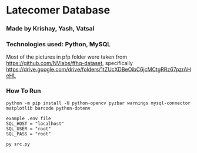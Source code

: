 # Latecomer Database

### Made by Krishay, Yash, Vatsal 

### Technologies used: Python, MySQL
Most of the pictures in pfp folder were taken from https://github.com/NVlabs/ffhq-dataset, specifically https://drive.google.com/drive/folders/1tZUcXDBeOibC6jcMCtgRRz67pzrAHeHL

### How To Run
```
python -m pip install -U python-opencv pyzbar warnings mysql-connector matplotlib barcode python-dotenv
```
```
example .env file
SQL_HOST = "localhost"
SQL_USER = "root"
SQL_PASS = "root"
```
```
py src.py
```


